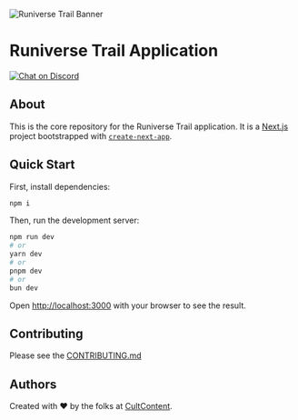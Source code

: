 ![Runiverse Trail Banner](https://zork.nyc3.cdn.digitaloceanspaces.com/runiverse-temp-logo.png)

# Runiverse Trail Application

<a href="https://discord.gg/XrncxRVG">
<img alt="Chat on Discord" src="https://img.shields.io/discord/603466164219281420.svg?logo=discord">
</a>

## About

This is the core repository for the Runiverse Trail application. It is a [Next.js](https://nextjs.org/) project bootstrapped with [`create-next-app`](https://github.com/vercel/next.js/tree/canary/packages/create-next-app).

## Quick Start

First, install dependencies:
```bash
npm i
```

Then, run the development server:

```bash
npm run dev
# or
yarn dev
# or
pnpm dev
# or
bun dev
```

Open [http://localhost:3000](http://localhost:3000) with your browser to see the result.

## Contributing

Please see the [CONTRIBUTING.md](https://github.com/CultContent/runiverse-trail/blob/main/CONTRIBUTING.md)

## Authors

Created with :heart: by the folks at [CultContent](https://github.com/CultContent).